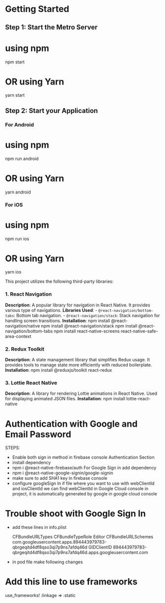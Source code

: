 
# Getting Started

## Step 1: Start the Metro Server

# using npm
npm start

# OR using Yarn
yarn start

## Step 2: Start your Application

### For Android

# using npm
npm run android

# OR using Yarn
yarn android

### For iOS

# using npm
npm run ios

# OR using Yarn
yarn ios


This project utilizes the following third-party libraries:

### 1. React Navigation
   **Description**: A popular library for navigation in React Native. It provides various type of navigations.
   **Libraries Used**:
     - `@react-navigation/bottom-tabs`: Bottom tab navigation.
     - `@react-navigation/stack`: Stack navigation for handling screen transitions.
   **Installation**: 
     npm install @react-navigation/native
     npm install @react-navigation/stack
     npm install @react-navigation/bottom-tabs
     npm install react-native-screens react-native-safe-area-context

### 2. Redux Toolkit
   **Description**: A state management library that simplifies Redux usage. It provides tools to manage state more efficiently with reduced boilerplate.
   **Installation**:
     npm install @reduxjs/toolkit react-redux

### 3. Lottie React Native
   **Description**: A library for rendering Lottie animations in React Native. Used for displaying animated JSON files.
   **Installation**:
     npm install lottie-react-native

# Authentication with Google and Email Password
STEPS:
* Enable both sign in method in firebase console Authentication Section
* install dependency  
* npm i @react-native-firebase/auth
For Google Sign in add dependency
* npm i @react-native-google-signin/google-signin
* make sure to add SHA1 key in firebase console
* configure googleSign In if file where you want to use with webClientId and iosClientId
we can find webClientId in Google Cloud console in project, it is automatically generated by google in google
cloud console


# Trouble shoot with Google Sign In
* add these lines in info.plist
 
  <key>CFBundleURLTypes</key>
  <array>
    <dict>
      <key>CFBundleTypeRole</key>
      <string>Editor</string>
      <key>CFBundleURLSchemes</key>
      <array>
        <string>com.googleusercontent.apps.894443979783-qbrgeqitd4df8qso3qi7p9ns7afdq46d</string> 
      </array>
    </dict>
  </array>
  <key>GIDClientID</key>
  <string>894443979783-qbrgeqitd4df8qso3qi7p9ns7afdq46d.apps.googleusercontent.com</string> 

 * in pod file make following changes 
# Add this line to use frameworks
use_frameworks! :linkage => :static